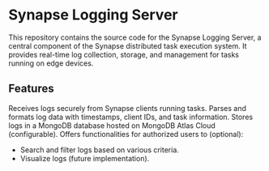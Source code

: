 # Synapse Logging Server 

This repository contains the source code for the Synapse Logging Server, a central component of the Synapse distributed 
task execution system. It provides real-time log collection, storage, and management for tasks running on edge devices.

## Features
Receives logs securely from Synapse clients running tasks.
Parses and formats log data with timestamps, client IDs, and task information.
Stores logs in a MongoDB database hosted on MongoDB Atlas Cloud (configurable).
Offers functionalities for authorized users to (optional):

- Search and filter logs based on various criteria.
- Visualize logs (future implementation).
